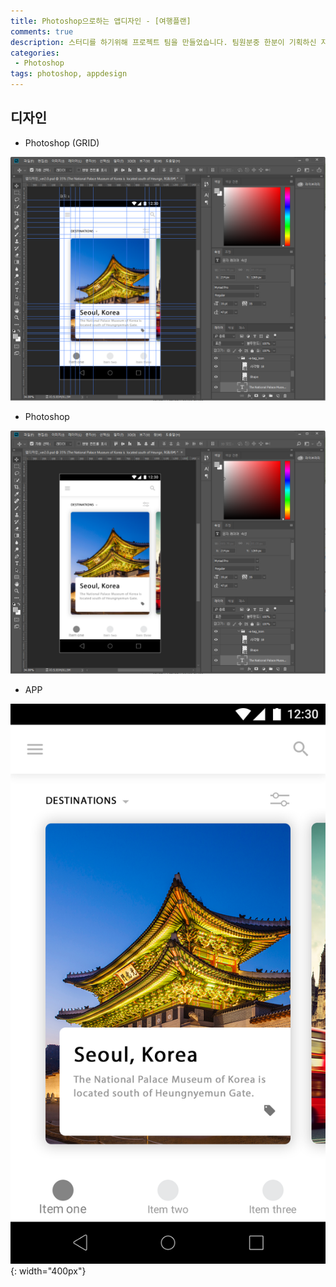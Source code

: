 ```yaml
---
title: Photoshop으로하는 앱디자인 - [여행플랜]
comments: true
description: 스터디를 하기위해 프로젝트 팀을 만들었습니다. 팀원분중 한분이 기획하신 자유여행 플랜을 세워주는 어플리케이션을 개발하기로 하였고, 시간이 남아서 비슷한 느낌으로 메인페이지를 한번 디자인 해봤습니다. (해당 디자인과 프로젝트로 진행할 앱은 전혀 다른 내용입니다.)
categories:
 - Photoshop
tags: photoshop, appdesign
---
```


## 디자인

* Photoshop (GRID)

![photoshop-02](https://raw.githubusercontent.com/wkddnjset/wkddnjset.github.io/master/_posts/images/2018-02-01/photoshop_02.png)

* Photoshop

![photoshop-03](https://raw.githubusercontent.com/wkddnjset/wkddnjset.github.io/master/_posts/images/2018-02-01/photoshop_03.png)

* APP

![design-01](https://raw.githubusercontent.com/wkddnjset/wkddnjset.github.io/master/_posts/images/2018-02-01/design_01.png){: width="400px"}